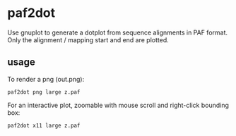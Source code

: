 # paf2dot

Use gnuplot to generate a dotplot from sequence alignments in PAF format.
Only the alignment / mapping start and end are plotted.

## usage

To render a png (out.png):

```
paf2dot png large z.paf
```

For an interactive plot, zoomable with mouse scroll and right-click bounding box:

```
paf2dot x11 large z.paf
```
